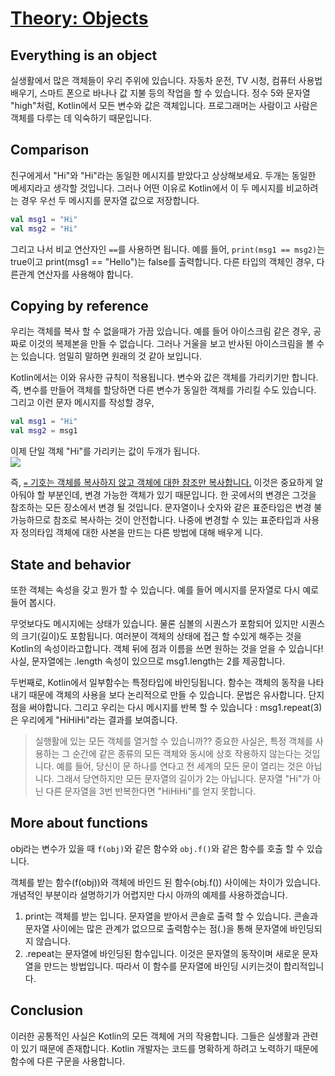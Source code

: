 # [Theory: Objects](https://hyperskill.org/learn/step/6773)  

## Everything is an object
실생활에서 많은 객체들이 우리 주위에 있습니다. 자동차 운전, TV 시청, 컴퓨터 사용법 배우기, 스마트 폰으로 바나나 값 지불 등의 작업을 할 수 있습니다. 정수 5와 문자열 "high"처럼, Kotlin에서 모든 변수와 값은 객체입니다. 프로그래머는 사람이고 사람은 객체를 다루는 데 익숙하기 때문입니다. 

## Comparison
친구에게서 "Hi"와 "Hi"라는 동일한 메시지를 받았다고 상상해보세요. 두개는 동일한 메세지라고 생각할 것입니다. 그러나 어떤 이유로 Kotlin에서 이 두 메시지를 비교하려는 경우 우선 두 메시지를 문자열 값으로 저장합니다.
```kotlin
val msg1 = "Hi"
val msg2 = "Hi"
```
그리고 나서 비교 연산자인 `==`를 사용하면 됩니다. 예를 들어, `print(msg1 == msg2)`는 true이고 print(msg1 == "Hello")는 false를 출력합니다. 다른 타입의 객체인 경우, 다른관계 연산자를 사용해야 합니다.

## Copying by reference
우리는 객체를 복사 할 수 없을때가 가끔 있습니다. 예를 들어 아이스크림 같은 경우, 공짜로 이것의 복제본을 만들 수 없습니다. 그러나 거울을 보고 반사된 아이스크림을 볼 수는 있습니다. 엄밀히 말하면 원래의 것 같아 보입니다.

Kotlin에서는 이와 유사한 규칙이 적용됩니다. 변수와 값은 객체를 가리키기만 합니다. 즉, 변수를 만들어 객체를 할당하면 다른 변수가 동일한 객체를 가리킬 수도 있습니다. 그리고 이런 문자 메시지를 작성할 경우,
```kotlin
val msg1 = "Hi"
val msg2 = msg1
```
이제 단일 객체 "Hi"를 가리키는 값이 두개가 됩니다.  
![](https://ucarecdn.com/40d6c4df-d493-45fe-ac57-0dd10e321d28/)

즉, <u>`=` 기호는 객체를 복사하지 않고 객체에 대한 참조만 복사합니다.</u> 이것은 중요하게 알아둬야 할 부분인데, 변경 가능한 객체가 있기 때문입니다. 한 곳에서의 변경은 그것을 참조하는 모든 장소에서 변경 될 것입니다. 문자열이나 숫자와 같은 표준타입은 변경 불가능하므로 참조로 복사하는 것이 안전합니다. 나중에 변경할 수 있는 표준타입과 사용자 정의타입 객체에 대한 사본을 만드는 다른 방법에 대해 배우게 니다.

## State and behavior
또한 객체는 속성을 갖고 뭔가 할 수 있습니다. 예를 들어 메시지를 문자열로 다시 예로 들어 봅시다.

무엇보다도 메시지에는 상태가 있습니다. 물론 심볼의 시퀀스가 포함되어 있지만 시퀀스의 크기(길이)도 포함됩니다. 여러분이 객체의 상태에 접근 할 수있게 해주는 것을 Kotlin의 속성이라고합니다. 객체 뒤에 점과 이름을 쓰면 원하는 것을 얻을 수 있습니다! 사실, 문자열에는 .length 속성이 있으므로 msg1.length는 2를 제공합니다.

두번째로, Kotlin에서 일부함수는 특정타입에 바인딩됩니다. 함수는 객체의 동작을 나타내기 때문에 객체의 사용을 보다 논리적으로 만들 수 있습니다. 문법은 유사합니다. 단지 점을 써야합니다. 그리고 우리는 다시 메시지를 반복 할 수 있습니다 : msg1.repeat(3)은 우리에게 "HiHiHi"라는 결과를 보여줍니다.

> 실행활에 있는 모든 객체를 열거할 수 있습니까?? 중요한 사실은, 특정 객체를 사용하는 그 순간에 같은 종류의 모든 객체와 동시에 상호 작용하지 않는다는 것입니다. 예를 들어, 당신이 문 하나를 연다고 전 세계의 모든 문이 열리는 것은 아닙니다. 그래서 당연하지만 모든 문자열의 길이가 2는 아닙니다. 문자열 "Hi"가 아닌 다른 문자열을 3번 반복한다면 "HiHiHi"를 얻지 못합니다.
 
 ## More about functions  
 obj라는 변수가 있을 때 `f(obj)`와 같은 함수와 `obj.f()`와 같은 함수를 호출 할 수 있습니다.

객체를 받는 함수(f(obj))와 객체에 바인드 된 함수(obj.f()) 사이에는 차이가 있습니다. 개념적인 부분이라 설명하기가 어렵지만 다시 아까의 예제를 사용하겠습니다.

1. print는 객체를 받는 입니다. 문자열을 받아서 콘솔로 출력 할 수 있습니다. 콘솔과 문자열 사이에는 많은 관계가 없으므로 출력함수는 점(.)을 통해 문자열에 바인딩되지 않습니다.
2. .repeat는 문자열에 바인딩된 함수입니다. 이것은 문자열의 동작이며 새로운 문자열을 만드는 방법입니다. 따라서 이 함수를 문자열에 바인딩 시키는것이 합리적입니다.

## Conclusion
이러한 공통적인 사실은 Kotlin의 모든 객체에 거의 작용합니다. 그들은 실생활과 관련이 있기 때문에 존재합니다. Kotlin 개발자는 코드를 명확하게 하려고 노력하기 때문에 함수에 다른 구문을 사용합니다.
